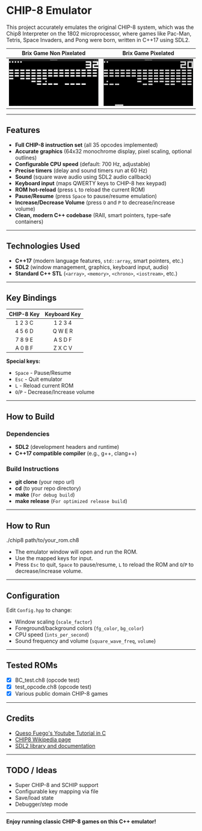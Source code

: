 # CHIP-8 Emulator

This project accurately emulates the original CHIP-8 system, which was the Chip8 Interpreter on the 1802 microprocessor, where games like Pac-Man, Tetris, Space Invaders, and Pong were born, written in C++17 using SDL2.  

| Brix Game Non Pixelated | Brix Game Pixelated |
|:-----------------------:|:-------------------:|
| ![Brix](Images/BrixChip8.png) | ![Brix](Images/BrixPixelated.png) |



---

## Features

- **Full CHIP-8 instruction set** (all 35 opcodes implemented)
- **Accurate graphics** (64x32 monochrome display, pixel scaling, optional outlines)
- **Configurable CPU speed** (default: 700 Hz, adjustable)
- **Precise timers** (delay and sound timers run at 60 Hz)
- **Sound** (square wave audio using SDL2 audio callback)
- **Keyboard input** (maps QWERTY keys to CHIP-8 hex keypad)
- **ROM hot-reload** (press `L` to reload the current ROM)
- **Pause/Resume** (press `Space` to pause/resume emulation)
- **Increase/Decrease Volume** (press `O` and `P` to decrease/increase volume)
- **Clean, modern C++ codebase** (RAII, smart pointers, type-safe containers)

---

## Technologies Used

- **C++17** (modern language features, `std::array`, smart pointers, etc.)
- **SDL2** (window management, graphics, keyboard input, audio)
- **Standard C++ STL** (`<array>`, `<memory>`, `<chrono>`, `<iostream>`, etc.)

---

## Key Bindings

| CHIP-8 Key | Keyboard Key |
|:----------:|:------------:|
| 1 2 3 C    | 1 2 3 4      |
| 4 5 6 D    | Q W E R      |
| 7 8 9 E    | A S D F      |
| A 0 B F    | Z X C V      |

**Special keys:**
- `Space` - Pause/Resume
- `Esc` - Quit emulator
- `L` - Reload current ROM
- `O`/`P` - Decrease/Increase volume

---

## How to Build

### **Dependencies**

- **SDL2** (development headers and runtime)
- **C++17 compatible compiler** (e.g., g++, clang++)

### **Build Instructions**

- **git clone** (your repo url)
- **cd** (to your repo directory)
- **make** (`For debug build`)
- **make release** (`For optimized release build`)

---

## How to Run

./chip8 path/to/your_rom.ch8


- The emulator window will open and run the ROM.
- Use the mapped keys for input.
- Press `Esc` to quit, `Space` to pause/resume, `L` to reload the ROM and `O`/`P` to decrease/increase volume.

---

## Configuration

Edit `Config.hpp` to change:
- Window scaling (`scale_factor`)
- Foreground/background colors (`fg_color`, `bg_color`)
- CPU speed (`ints_per_second`)
- Sound frequency and volume (`square_wave_freq`, `volume`)

---

## Tested ROMs

- [x] BC_test.ch8 (opcode test)
- [x] test_opcode.ch8 (opcode test)
- [x] Various public domain CHIP-8 games

---

## Credits

- [Queso Fuego's Youtube Tutorial in C](https://youtu.be/YvZ3LGaNiS0?si=xfOLVWfA1dGCN4lC)
- [CHIP8 Wikipedia page](https://en.wikipedia.org/wiki/CHIP-8)
- [SDL2 library and documentation](https://wiki.libsdl.org/SDL2/APIByCategory)

---

## TODO / Ideas

- Super CHIP-8 and SCHIP support
- Configurable key mapping via file
- Save/load state
- Debugger/step mode

---

**Enjoy running classic CHIP-8 games on this C++ emulator!**